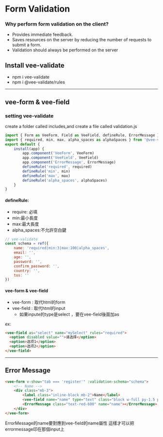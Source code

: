 # Form Validation

### Why perform form validation on the client?

-   Provides immediate feedback.
-   Saves resources on the server by reducing the number of requests to submit a form.
-   Validation should always be performed on the server

## Install vee-validate

-   npm i vee-validate
-   npm i @vee-validate/rules

---

## vee-form & vee-field

### setting vee-validate

create a folder called includes,and create a file called validation.js

```javascript
import { Form as VeeForm, Field as VeeField, defineRule, ErrorMessage } from 'vee-validate'
import { required, min, max, alpha_spaces as alphaSpaces } from '@vee-validate/rules'
export default {
    install(app) {
        app.component('VeeForm', VeeForm)
        app.component('VeeField', VeeField)
        app.component('ErrorMessage', ErrorMessage)
        defineRule('required', required)
        defineRule('min', min)
        defineRule('max', max)
        defineRule('alpha_spaces', alphaSpaces)
    }
}
```

#### defineRule:

-   require: 必填
-   min:最小長度
-   max:最大長度
-   alpha_spaces:不允許空白鍵

```javascript
// vee-validate
const schema = ref({
    name: 'required|min:3|max:100|alpha_spaces',
    email: '',
    age: '',
    password: '',
    confirm_password: '',
    country: '',
    tos: ''
})
```

#### vee-form & vee-field

-   vee-form : 取代html的form
-   vee-field : 取代html的input
    -   如果inpute的type是select ，要在vee-field後面加as

ex:

```HTML
<vee-field as="select" name="mySelect" rules="required">
  <option disabled value="">请选择</option>
  <option>选项1</option>
  <option>选项2</option>
</vee-field>
```

---

## Error Message

```HTML
<vee-form v-show="tab === 'register'" :validation-schema="schema">
    <!-- Name -->
    <div class="mb-3">
        <label class="inline-block mb-2">Name</label>
        <vee-field name="name" type="text" class="block w-full py-1.5 px-3 text-gray-800 border border-gray-300 transition duration-500 focus:outline-none focus:border-black rounded" placeholder="Enter Name"/>
        <ErrorMessage class="text-red-600" name="name"></ErrorMessage>
    </div>
</vee-form>
```

ErrorMessage的name要對應到vee-field的name屬性
這樣才可以把errormessage印在那個input上
